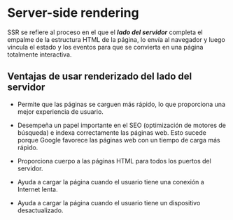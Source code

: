 # Server-side rendering
SSR se refiere al proceso en el que el ***lado del servidor*** completa el empalme de la estructura HTML de la página, 
lo envía al navegador y luego vincula el estado y los eventos para que se convierta en una página totalmente interactiva.

## Ventajas de usar renderizado del lado del servidor
 * Permite que las páginas se carguen más rápido, lo que proporciona una mejor experiencia de usuario.

 * Desempeña un papel importante en el SEO (optimización de motores de búsqueda) e indexa correctamente las páginas web. Esto sucede porque Google favorece las páginas web con un tiempo de carga más rápido.

 * Proporciona cuerpo a las páginas HTML para todos los puertos del servidor.

 * Ayuda a cargar la página cuando el usuario tiene una conexión a Internet lenta.

 * Ayuda a cargar la página cuando el usuario tiene un dispositivo desactualizado.
